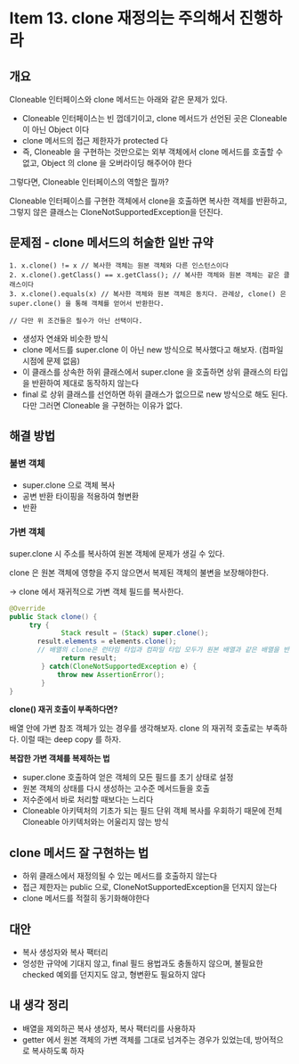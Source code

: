 # Item 13. clone 재정의는 주의해서 진행하라

## 개요

Cloneable 인터페이스와 clone 메서드는 아래와 같은 문제가 있다.

- Cloneable 인터페이스는 빈 껍데기이고, clone 메서드가 선언된 곳은 Cloneable 이 아닌 Object 이다
- clone 메서드의 접근 제한자가 protected 다
- 즉, Cloneable 을 구현하는 것만으로는 외부 객체에서 clone 메서드를 호출할 수 없고, Object 의 clone 을 오버라이딩 해주어야 한다

그렇다면, Cloneable 인터페이스의 역할은 뭘까? 

Cloneable 인터페이스를 구현한 객체에서 clone을 호출하면 복사한 객체를 반환하고, 그렇지 않은 클래스는 CloneNotSupportedException을 던진다.

## 문제점 - clone 메서드의 허술한 일반 규약

```
1. x.clone() != x // 복사한 객체는 원본 객체와 다른 인스턴스이다
2. x.clone().getClass() == x.getClass(); // 복사한 객체와 원본 객체는 같은 클래스이다
3. x.clone().equals(x) // 복사한 객체와 원본 객체은 동치다. 관례상, clone() 은 super.clone() 을 통해 객체를 얻어서 반환한다.

// 다만 위 조건들은 필수가 아닌 선택이다.
```

- 생성자 연쇄와 비슷한 방식
- clone 메서드를 super.clone 이 아닌 new 방식으로 복사했다고 해보자. (컴파일 시점에 문제 없음)
- 이 클래스를 상속한 하위 클래스에서 super.clone 을 호출하면 상위 클래스의 타입을 반환하여 제대로 동작하지 않는다
- final 로 상위 클래스를 선언하면 하위 클래스가 없으므로 new 방식으로 해도 된다. 다만 그러면 Cloneable 을 구현하는 이유가 없다.

## 해결 방법

### 불변 객체

- super.clone 으로 객체 복사
- 공변 반환 타이핑을 적용하여 형변환
- 반환

### 가변 객체

super.clone 시 주소를 복사하여 원본 객체에 문제가 생길 수 있다.

clone 은 원본 객체에 영향을 주지 않으면서 복제된 객체의 불변을 보장해야한다.

→ clone 에서 재귀적으로 가변 객체 필드를 복사한다.

```java
@Override
public Stack clone() {
	 try {
			 Stack result = (Stack) super.clone();
       result.elements = elements.clone();
       // 배열의 clone은 런타임 타입과 컴파일 타입 모두가 원본 배열과 같은 배열을 반환
			 return result;
		} catch(CloneNotSupportedException e) {
		    throw new AssertionError();
		}
}
```

**clone() 재귀 호출이 부족하다면?**

배열 안에 가변 참조 객체가 있는 경우를 생각해보자. clone 의 재귀적 호출로는 부족하다. 이럴 때는 deep copy 를 하자.

**복잡한 가변 객체를 복제하는 법**

- super.clone 호출하여 얻은 객체의 모든 필드를 초기 상태로 설정
- 원본 객체의 상태를 다시 생성하는 고수준 메서드들을 호출
- 저수준에서 바로 처리할 때보다는 느리다
- Cloneable 아키텍처의 기초가 되는 필드 단위 객체 복사를 우회하기 때문에 전체 Cloneable 아키텍처와는 어울리지 않는 방식

## clone 메서드 잘 구현하는 법

- 하위 클래스에서 재정의될 수 있는 메서드를 호출하지 않는다
- 접근 제한자는 public 으로, CloneNotSupportedException을 던지지 않는다
- clone 메서드를 적절히 동기화해야한다

## 대안

- 복사 생성자와 복사 팩터리
- 엉성한 규약에 기대지 않고, final 필드 용법과도 충돌하지 않으며, 불필요한 checked 예외를 던지지도 않고, 형변환도 필요하지 않다

## 내 생각 정리

- 배열을 제외하곤 복사 생성자, 복사 팩터리를 사용하자
- getter 에서 원본 객체의 가변 객체를 그대로 넘겨주는 경우가 있었는데, 방어적으로 복사하도록 하자
